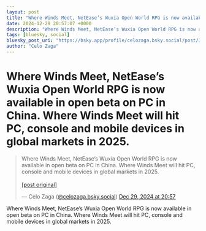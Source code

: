 ```yaml
---
layout: post
title: "Where Winds Meet, NetEase’s Wuxia Open World RPG is now available in open beta on PC in China. Where Winds Meet will hit PC, console and mobile devices in global markets in 2025."
date: 2024-12-29 20:57:07 +0000
description: "Where Winds Meet, NetEase’s Wuxia Open World RPG is now available in open beta on PC in China. Where Winds Meet will hit PC, console and mobile devices ..."
tags: [bluesky, social]
bluesky_post_uri: "https://bsky.app/profile/celozaga.bsky.social/post/3lehvrobtzk2x"
author: "Celo Zaga"
---
```


<h1 class="bluesky-post-title">Where Winds Meet, NetEase’s Wuxia Open World RPG is now available in open beta on PC in China. Where Winds Meet will hit PC, console and mobile devices in global markets in 2025.</h1>


<blockquote class="bluesky-embed" data-bluesky-uri="at://did:plc:lmh6rennptq77inaztnovw4b/app.bsky.feed.post/3lehvrobtzk2x" data-bluesky-embed-color-mode="system">
<p lang="">Where Winds Meet, NetEase’s Wuxia Open World RPG is now available in open beta on PC in China. Where Winds Meet will hit PC, console and mobile devices in global markets in 2025.<br><br><a href="https://bsky.app/profile/celozaga.bsky.social/post/3lehvrobtzk2x">[post original]</a></p>
&mdash; Celo Zaga (<a href="https://bsky.app/profile/did:plc:lmh6rennptq77inaztnovw4b">@celozaga.bsky.social</a>) <a href="https://bsky.app/profile/celozaga.bsky.social/post/3lehvrobtzk2x">Dec 29, 2024 at 20:57</a>
</blockquote>
<script async src="https://embed.bsky.app/static/embed.js" charset="utf-8"></script>


<p class="bluesky-post-description">Where Winds Meet, NetEase’s Wuxia Open World RPG is now available in open beta on PC in China. Where Winds Meet will hit PC, console and mobile devices in global markets in 2025.</p>

